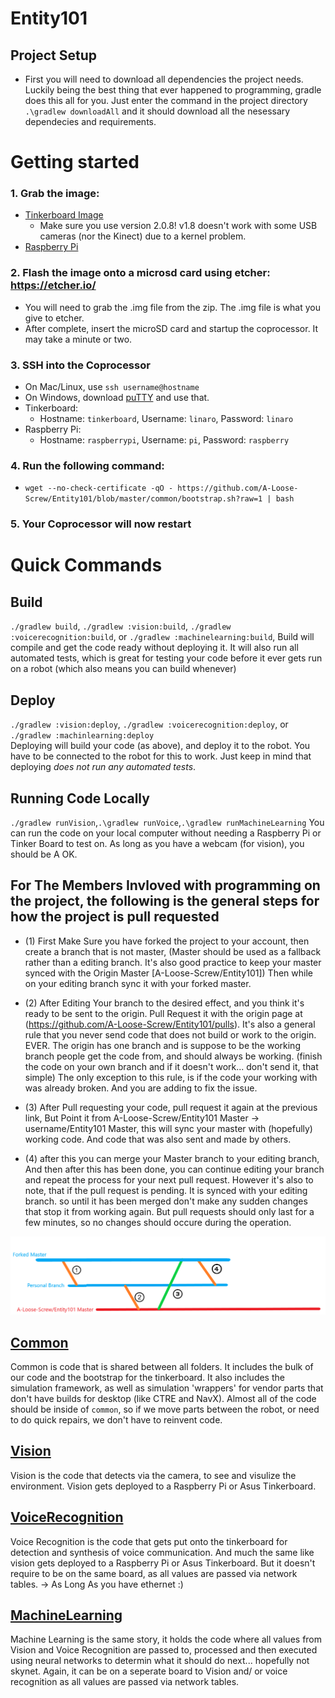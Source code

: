 Entity101
===

## Project Setup
- First you will need to download all dependencies the project needs. Luckily being the best thing that ever happened to programming,     gradle does this all for you. Just enter the command in the project directory `.\gradlew downloadAll` and it should download all the      nesessary dependecies and requirements.

# Getting started

### 1. Grab the image:
  - [Tinkerboard Image](https://dlcdnets.asus.com/pub/ASUS/mb/Linux/Tinker_Board_S/20181023-tinker-board-linaro-stretch-alip-v2.0.8.img.zip)
    - Make sure you use version 2.0.8! v1.8 doesn't work with some USB cameras (nor the Kinect) due to a kernel problem.
  - [Raspberry Pi](https://downloads.raspberrypi.org/raspbian_lite_latest)
### 2. Flash the image onto a microsd card using etcher: https://etcher.io/
  - You will need to grab the .img file from the zip. The .img file is what you give to etcher.
  - After complete, insert the microSD card and startup the coprocessor. It may take a minute or two.
### 3. SSH into the Coprocessor
  - On Mac/Linux, use `ssh username@hostname`
  - On Windows, download [puTTY](https://the.earth.li/~sgtatham/putty/latest/w64/putty-64bit-0.70-installer.msi) and use that.
  - Tinkerboard:
    - Hostname: `tinkerboard`, Username: `linaro`, Password: `linaro`
  - Raspberry Pi:
    - Hostname: `raspberrypi`, Username: `pi`, Password: `raspberry`
### 4. Run the following command:
  - `wget --no-check-certificate -qO - https://github.com/A-Loose-Screw/Entity101/blob/master/common/bootstrap.sh?raw=1 | bash`
### 5. Your Coprocessor will now restart

# Quick Commands

## Build
`./gradlew build`, `./gradlew :vision:build`, `./gradlew :voicerecognition:build`, or `./gradlew :machinelearning:build`,
Build will compile and get the code ready without deploying it. It will also run all automated tests, which is great for testing your code before it ever gets run on a robot (which also means you can build whenever)

## Deploy
`./gradlew :vision:deploy`, `./gradlew :voicerecognition:deploy`, or `./gradlew :machinlearning:deploy`  
Deploying will build your code (as above), and deploy it to the robot. You have to be connected to the robot for this to work. Just keep in mind that deploying _does not run any automated tests_.

## Running Code Locally
`./gradlew runVision`,`.\gradlew runVoice`,`.\gradlew runMachineLearning`
You can run the code on your local computer without needing a Raspberry Pi or Tinker Board to test on. As long as you have a webcam (for vision), you should be A OK.









## For The Members Invloved with programming on the project, the following is the general steps for how the project is pull requested
- (1) First Make Sure you have forked the project to your account, then create a branch that is not master, (Master should be used as a fallback rather than a editing branch. It's also good practice to keep your master synced with the Origin Master [A-Loose-Screw/Entity101]) Then while on your editing branch sync it with your forked master.

- (2) After Editing Your branch to the desired effect, and you think it's ready to be sent to the origin. Pull Request it with the origin page at (https://github.com/A-Loose-Screw/Entity101/pulls). It's also a general rule that you never send code that does not build or work to the origin. EVER. The origin has one branch and is suppose to be the working branch people get the code from, and should always be working. (finish the code on your own branch and if it doesn't work... don't send it, that simple) The only exception to this rule, is if the code your working with was already broken. And you are adding to fix the issue.

- (3) After Pull requesting your code, pull request it again at the previous link, But Point it from A-Loose-Screw/Entity101 Master -> username/Entity101 Master, this will sync your master with (hopefully) working code. And code that was also sent and made by others.

- (4) after this you can merge your Master branch to your editing branch, And then after this has been done, you can continue editing your branch and repeat the process for your next pull request. However it's also to note, that if the pull request is pending. It is synced with your editing branch. so until it has been merged don't make any sudden changes that stop it from working again. But pull requests should only last for a few minutes, so no changes should occure during the operation.

![alt text](https://github.com/A-Loose-Screw/Entity101/blob/master/temp/Git_General_Pull.png)




## [Common](common)
Common is code that is shared between all folders. It includes the bulk of our code and the bootstrap for the tinkerboard. 
It also includes the simulation framework, as well as simulation 'wrappers' for vendor parts that don't have builds for desktop (like CTRE and NavX).
Almost all of the code should be inside of `common`, so if we move parts between the robot, or need to do quick repairs, we don't have to reinvent code.

## [Vision](vision)
Vision is the code that detects via the camera, to see and visulize the environment. Vision gets deployed to a Raspberry Pi or Asus Tinkerboard.

## [VoiceRecognition](voiceRecognition)
Voice Recognition is the code that gets put onto the tinkerboard for detection and synthesis of voice communication. And much the same like vision gets deployed to a Raspberry Pi or Asus Tinkerboard. But it doesn't require to be on the same board, as all values are passed via network tables. -> As Long As you have ethernet :)

## [MachineLearning](MachineLearning)
Machine Learning is the same story, it holds the code where all values from Vision and Voice Recognition are passed to, processed and then executed using neural networks to determin what it should do next... hopefully not skynet. Again, it can be on a seperate board to Vision and/ or voice recognition as all values are passed via network tables.
